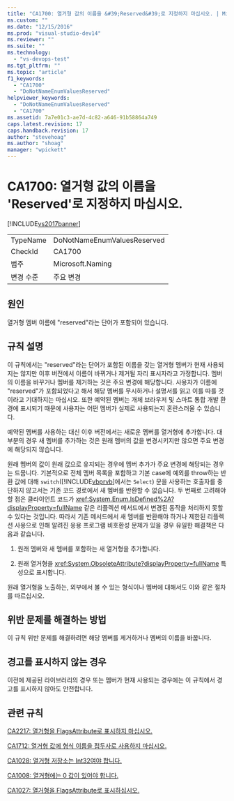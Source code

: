 ```yaml
---
title: "CA1700: 열거형 값의 이름을 &#39;Reserved&#39;로 지정하지 마십시오. | Microsoft Docs"
ms.custom: ""
ms.date: "12/15/2016"
ms.prod: "visual-studio-dev14"
ms.reviewer: ""
ms.suite: ""
ms.technology: 
  - "vs-devops-test"
ms.tgt_pltfrm: ""
ms.topic: "article"
f1_keywords: 
  - "CA1700"
  - "DoNotNameEnumValuesReserved"
helpviewer_keywords: 
  - "DoNotNameEnumValuesReserved"
  - "CA1700"
ms.assetid: 7a7e01c3-ae7d-4c82-a646-91b58864a749
caps.latest.revision: 17
caps.handback.revision: 17
author: "stevehoag"
ms.author: "shoag"
manager: "wpickett"
---
```

# CA1700: 열거형 값의 이름을 &#39;Reserved&#39;로 지정하지 마십시오.
[!INCLUDE[vs2017banner](../code-quality/includes/vs2017banner.md)]

|||  
|-|-|  
|TypeName|DoNotNameEnumValuesReserved|  
|CheckId|CA1700|  
|범주|Microsoft.Naming|  
|변경 수준|주요 변경|  
  
## 원인  
 열거형 멤버 이름에 "reserved"라는 단어가 포함되어 있습니다.  
  
## 규칙 설명  
 이 규칙에서는 "reserved"라는 단어가 포함된 이름을 갖는 열거형 멤버가 현재 사용되지는 않지만 이후 버전에서 이름이 바뀌거나 제거될 자리 표시자라고 가정합니다.  멤버의 이름을 바꾸거나 멤버를 제거하는 것은 주요 변경에 해당합니다.  사용자가 이름에 "reserved"가 포함되었다고 해서 해당 멤버를 무시하거나 설명서를 읽고 이를 따를 것이라고 기대하지는 마십시오.  또한 예약된 멤버는 개체 브라우저 및 스마트 통합 개발 환경에 표시되기 때문에 사용자는 어떤 멤버가 실제로 사용되는지 혼란스러울 수 있습니다.  
  
 예약된 멤버를 사용하는 대신 이후 버전에서는 새로운 멤버를 열거형에 추가합니다.  대부분의 경우 새 멤버를 추가하는 것은 원래 멤버의 값을 변경시키지만 않으면 주요 변경에 해당되지 않습니다.  
  
 원래 멤버의 값이 원래 값으로 유지되는 경우에 멤버 추가가 주요 변경에 해당되는 경우는 드뭅니다.  기본적으로 전체 멤버 목록을 포함하고 기본 case에 예외를 throw하는 반환 값에 대해 `switch`\([!INCLUDE[vbprvb](../code-quality/includes/vbprvb_md.md)]에서는 `Select`\) 문을 사용하는 호출자를 중단하지 않고서는 기존 코드 경로에서 새 멤버를 반환할 수 없습니다.  두 번째로 고려해야 할 점은 클라이언트 코드가 <xref:System.Enum.IsDefined%2A?displayProperty=fullName> 같은 리플렉션 메서드에서 변경된 동작을 처리하지 못할 수 있다는 것입니다.  따라서 기존 메서드에서 새 멤버를 반환해야 하거나 제한된 리플렉션 사용으로 인해 알려진 응용 프로그램 비호환성 문제가 있을 경우 유일한 해결책은 다음과 같습니다.  
  
1.  원래 멤버와 새 멤버를 포함하는 새 열거형을 추가합니다.  
  
2.  원래 열거형을 <xref:System.ObsoleteAttribute?displayProperty=fullName> 특성으로 표시합니다.  
  
 원래 열거형을 노출하는, 외부에서 볼 수 있는 형식이나 멤버에 대해서도 이와 같은 절차를 따르십시오.  
  
## 위반 문제를 해결하는 방법  
 이 규칙 위반 문제를 해결하려면 해당 멤버를 제거하거나 멤버의 이름을 바꿉니다.  
  
## 경고를 표시하지 않는 경우  
 이전에 제공된 라이브러리의 경우 또는 멤버가 현재 사용되는 경우에는 이 규칙에서 경고를 표시하지 않아도 안전합니다.  
  
## 관련 규칙  
 [CA2217: 열거형을 FlagsAttribute로 표시하지 마십시오.](../code-quality/ca2217-do-not-mark-enums-with-flagsattribute.md)  
  
 [CA1712: 열거형 값에 형식 이름을 접두사로 사용하지 마십시오.](../code-quality/ca1712-do-not-prefix-enum-values-with-type-name.md)  
  
 [CA1028: 열거형 저장소는 Int32여야 합니다.](../code-quality/ca1028-enum-storage-should-be-int32.md)  
  
 [CA1008: 열거형에는 0 값이 있어야 합니다.](../code-quality/ca1008-enums-should-have-zero-value.md)  
  
 [CA1027: 열거형을 FlagsAttribute로 표시하십시오.](../code-quality/ca1027-mark-enums-with-flagsattribute.md)